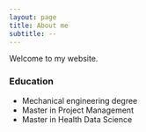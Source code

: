 ```yaml
---
layout: page
title: About me
subtitle: --
---
```


Welcome to my website.

### Education

- Mechanical engineering degree
- Master in Project Management
- Master in Health Data Science


